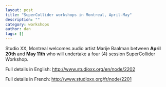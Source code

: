 ```yaml
---
layout: post
title: "SuperCollider workshops in Montreal, April-May"
description: ""
category: workshops
author: dan
tags: []
---
```

Studio XX, Montreal welcomes audio artist Marije Baalman between  **April 20th** and **May 11th** who will undertake a four (4) session SuperCollider Workshop.

Full details in English: http://www.studioxx.org/en/node/2202

Full details in French: http://www.studioxx.org/fr/node/2201
